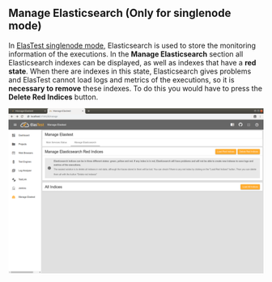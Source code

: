 <div class="range range-xs-left">
<div class="cell-xs-10 cell-lg-6 text-md-left inset-md-right-80 cell-lg-push-1 offset-top-50 offset-lg-top-0">
<h2 id="content" class="h1">Manage Elasticsearch (Only for singlenode mode)</h2>
<div class="offset-top-30 offset-md-top-30">
</div>
</div>
</div>

In <a href="/docs/#modes">ElasTest singlenode mode</a>, Elasticsearch is used to store the monitoring information of the executions. In the **Manage Elasticsearch** section all Elasticsearch indexes can be displayed, as well as indexes that have a **red state**. When there are indexes in this state, Elasticsearch gives problems and ElasTest cannot load logs and metrics of the executions, so it is **necessary to remove** these indexes. To do this you would have to press the **Delete Red Indices** button.

<div class="docs-gallery inline-block">
    <a data-fancybox="gallery-1" href="/docs/manage-elastest/images/red-indices.png"><img class="img-responsive img-wellcome" src="/docs/manage-elastest/images/manage-elasticsearch/red-indices.png"/></a>
</div>
